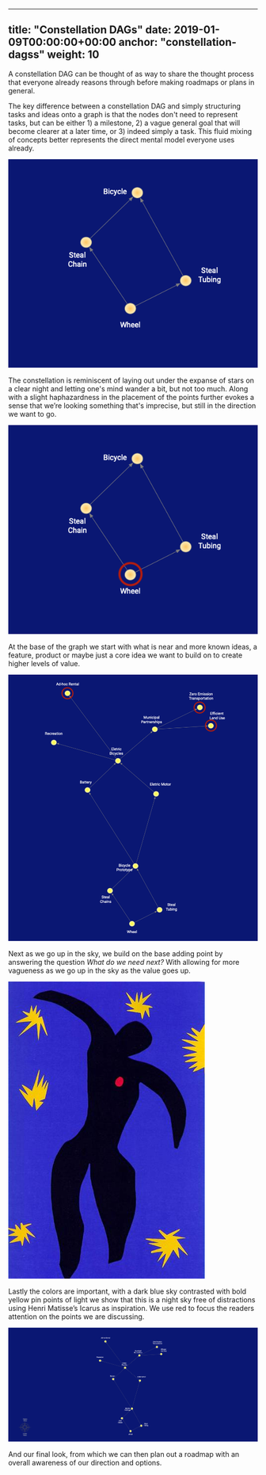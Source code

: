 

---
title: "Constellation DAGs"
date: 2019-01-09T00:00:00+00:00
anchor: "constellation-dagss"
weight: 10
---

A constellation DAG can be thought of as way to share the thought process that everyone already 
reasons through before making roadmaps or plans in general.

The key difference between a constellation DAG and simply structuring tasks and ideas onto a graph
is that the nodes don't need to represent tasks, but can be either 1) a milestone, 2) a vague
general goal that will become clearer at a later time, or 3) indeed simply a task. This fluid mixing
of concepts better represents the direct mental model everyone uses already.

![](images/constellation-dags-1.png)

The constellation is reminiscent of laying out under the expanse of stars on a clear night and 
letting one's mind wander a bit, but not too much. Along with a slight haphazardness in the 
placement of the points further evokes a sense that we’re looking something that's imprecise, 
but still in the direction we want to go.

![](images/constellation-dags-2.png)

At the base of the graph we start with what is near and more known ideas, a feature, product 
or maybe just a core idea we want to build on to create higher levels of value.

![](images/constellation-dags-3.png)

Next as we go up in the sky, we build on the base adding point by answering the question *What 
do we need next?* With allowing for more vagueness as we go up in the sky as the value goes up.

![](images/icarus-1944.jpg)

Lastly the colors are important, with a dark blue sky contrasted with bold yellow pin points of 
light we show that this is a night sky free of distractions using Henri Matisse’s Icarus as
inspiration. We use red to focus the readers attention on the points we are discussing. 

![](images/constellation-dags-4.png)

And our final look, from which we can then plan out a roadmap    with an overall awareness of
our direction and options. 